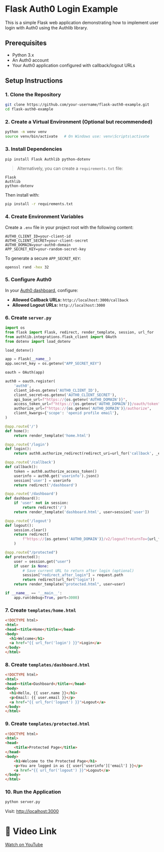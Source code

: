 <!-- 

Repo link:
https://github.com/degu0055/01-login 
-->
# Flask Auth0 Login Example

This is a simple Flask web application demonstrating how to implement user login with Auth0 using the Authlib library.

## Prerequisites

- Python 3.x
- An Auth0 account
- Your Auth0 application configured with callback/logout URLs

## Setup Instructions

### 1. Clone the Repository

```bash
git clone https://github.com/your-username/flask-auth0-example.git
cd flask-auth0-example
```

### 2. Create a Virtual Environment (Optional but recommended)

```bash
python -m venv venv
source venv/bin/activate   # On Windows use: venv\Scripts\activate
```

### 3. Install Dependencies

```bash
pip install Flask Authlib python-dotenv
```

> Alternatively, you can create a `requirements.txt` file:

```
Flask
Authlib
python-dotenv
```

Then install with:

```bash
pip install -r requirements.txt
```

### 4. Create Environment Variables

Create a `.env` file in your project root with the following content:

```
AUTH0_CLIENT_ID=your-client-id
AUTH0_CLIENT_SECRET=your-client-secret
AUTH0_DOMAIN=your-auth0-domain
APP_SECRET_KEY=your-random-secret-key
```

To generate a secure `APP_SECRET_KEY`:

```bash
openssl rand -hex 32
```

### 5. Configure Auth0

In your [Auth0 dashboard](https://manage.auth0.com/), configure:

- **Allowed Callback URLs:** `http://localhost:3000/callback`
- **Allowed Logout URLs:** `http://localhost:3000`

### 6. Create `server.py`

```python
import os
from flask import Flask, redirect, render_template, session, url_for
from authlib.integrations.flask_client import OAuth
from dotenv import load_dotenv

load_dotenv()

app = Flask(__name__)
app.secret_key = os.getenv("APP_SECRET_KEY")

oauth = OAuth(app)

auth0 = oauth.register(
    'auth0',
    client_id=os.getenv('AUTH0_CLIENT_ID'),
    client_secret=os.getenv('AUTH0_CLIENT_SECRET'),
    api_base_url=f"https://{os.getenv('AUTH0_DOMAIN')}",
    access_token_url=f"https://{os.getenv('AUTH0_DOMAIN')}/oauth/token",
    authorize_url=f"https://{os.getenv('AUTH0_DOMAIN')}/authorize",
    client_kwargs={'scope': 'openid profile email'},
)

@app.route('/')
def home():
    return render_template('home.html')

@app.route('/login')
def login():
    return auth0.authorize_redirect(redirect_uri=url_for('callback', _external=True))

@app.route('/callback')
def callback():
    token = auth0.authorize_access_token()
    userinfo = auth0.get('userinfo').json()
    session['user'] = userinfo
    return redirect('/dashboard')

@app.route('/dashboard')
def dashboard():
    if 'user' not in session:
        return redirect('/')
    return render_template('dashboard.html', user=session['user'])

@app.route('/logout')
def logout():
    session.clear()
    return redirect(
        f"https://{os.getenv('AUTH0_DOMAIN')}/v2/logout?returnTo={url_for('home', _external=True)}&client_id={os.getenv('AUTH0_CLIENT_ID')}"
    )

@app.route("/protected")
def protected():
    user = session.get("user")
    if user is None:
        # Save current URL to return after login (optional)
        session["redirect_after_login"] = request.path
        return redirect(url_for("login"))
    return render_template("protected.html", user=user)

if __name__ == '__main__':
    app.run(debug=True, port=3000)
```

### 7. Create `templates/home.html`

```html
<!DOCTYPE html>
<html>
<head><title>Home</title></head>
<body>
  <h1>Welcome</h1>
  <a href="{{ url_for('login') }}">Login</a>
</body>
</html>
```

### 8. Create `templates/dashboard.html`

```html
<!DOCTYPE html>
<html>
<head><title>Dashboard</title></head>
<body>
  <h1>Hello, {{ user.name }}</h1>
  <p>Email: {{ user.email }}</p>
  <a href="{{ url_for('logout') }}">Logout</a>
</body>
</html>
```

### 9. Create `templates/protected.html`

```html
<!DOCTYPE html>
<html>
<head>
    <title>Protected Page</title>
</head>
<body>
    <h1>Welcome to the Protected Page</h1>
    <p>You are logged in as {{ user['userinfo']['email'] }}</p>
    <a href="{{ url_for('logout') }}">Logout</a>
</body>
</html>
```

### 10. Run the Application

```bash
python server.py
```

Visit: [http://localhost:3000](http://localhost:3000)


# 🎥 Video Link
[Watch on YouTube](https://drive.google.com/file/d/1ZdEWX-D8ly3vZmKJ9WoVyVmsr2rB36jU/view?usp=sharing)
